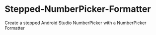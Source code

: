 # Stepped-NumberPicker-Formatter
Create a stepped Android Studio NumberPicker with a NumberPicker Formatter
